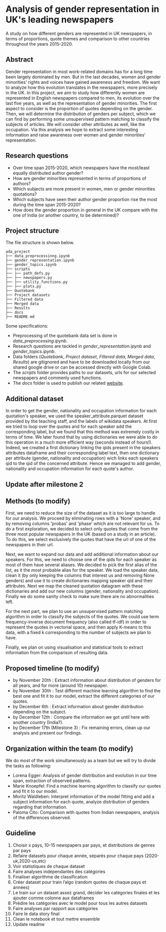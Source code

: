 # Analysis of gender representation in UK's leading newspapers 
A study on how different genders are represented in UK newspapers, in terms of proportions, quote themes and comparison to other countries throughout the years 2015-2020.

## Abstract
Gender representation in most work-related domains has for a long time been largely dominated by men. But in the last decades, women and gender minorities' rights and voices have gained awareness and freedom. We want to analyze how this evolution translates in the newspapers, more precisely in the UK. In this project, we aim to study how differently women are represented in English newspapers compared to men, its evolution over the last five years, as well as the representation of gender minorities. The first aspect to consider is the proportion of quotes depending on the gender. Then, we will determine the distribution of genders per subject, which we can find by performing some unsupervised pattern matching to classify the subjects of articles. We will consider other attributes as well, like the occupation. Via this analysis we hope to extract some interesting information and raise awareness over women and gender minorities' representation.

## Research questions
- Over time span 2015-2020, which newspapers have the most/least equally distributed author gender?
- How are gender minorities represented in terms of proportions of authors?
- Which subjects are more present in women, men or gender minorities quotations?
- Which subjects have seen their author gender proportion rise the most during the time span 2015-2020?
- How does the gender proportion in general in the UK compare with the one of India (or another country, to be determined)?

## Project structure
The file structure is shown below.

    ada_project
    ├── data_preprocessinng.ipynb
    ├── gender_representation.ipynb
    ├── gender_topics.ipynb
    ├── scripts 
    ├── ├── path_defs.py
    ├── ├── newspapers.py
    ├── ├── utility_functions.py
    ├── ├── plots.py
    ├── Quotebank
    ├── Project datasets 
    ├── Filtered data
    ├── Merged data
    ├── Results
    ├── docs
    ├── README.md

Some specifications:

- Preprocessing of the quotebank data set is done in _data_preprocessing.ipynb_.
- Research questions are tackled in _gender_representation.ipynb_ and _gender_topics.ipynb_.
- Data folders (_Quotebank_, _Project dataset_, _Filtered data_, _Merged data_, _Results_) are gitignored and have to be downloaded locally from our shared google drive or can be accessed directly with Google Colab.
- The _scripts_ folder provides paths to our datasets, urls for our selected newspapers and commenly used functions.
- The _docs_ folder is used to publish our related [website](https://morwald.github.io/ada_project/).

## Additional dataset
In order to get the gender, nationality and occupation information for each quotation's speaker, we used the speaker_attribute.parquet dataset provided by the teaching staff, and the labels of wikidata speakers. At first we tried to loop over the quotes and for each speaker add the corresponding label, but we found that this method was extremely costly in terms of time. We later found that by using dictionaries we were able to do this operation in a much more efficient way (seconds instead of hours!). Indeed, we created a first dictionary linking the qids present in the speakers attributes dataframe and their corresponding label text, then one dictionary per attribute (gender, nationality and occupation) wich links each speakers qid to the qid of the concerned attribute. Hence we managed to add gender, nationality and occupation information for each quote's author.
 
## Update after milestone 2

## Methods (to modify)
First, we need to reduce the size of the dataset as it is too large to handle for our analysis. We proceed by eliminating rows with a 'None' speaker, and by removing columns 'probas' and 'phase' which are not relevant for us. To do a first exploration, we decided to select only quotes that come from the three most popular newspapers in the UK (based on a study in an article). To do this, we select exclusively the quotes that have the url of one of the newspapers in their url.
 
Next, we want to expand our data and add additional information about our speakers. For this, we need to choose one of the qids for each speaker as most of them have several aliases. We decided to pick the first alias of the list, as it the most probable alias for the speaker. We load the speaker data, clean it (by only keeping the columns that interest us and removing None genders) and use it to create dictionaries mapping speaker qid and their attributes. Next we map the cleaned quotation datagram with these dictionaries and add our new columns (gender, nationality and occupation). Finally we do some sanity check to make sure there are no abnormalities left.
 
For the next part, we plan to use an unsupervised pattern matching algorithm in order to classify the subjects of the quotes. We could use term frequency-inverse document frequency (also called tf-idf) in order to represent the quotes in vectorial space, and then apply K-means to this data, with a fixed k corresponding to the number of subjects we plan to have.
 
Finally, we plan on using visualisation and statistical tools to extract information from the comparison of resulting data.
 
## Proposed timeline (to modify)
- by November 20th : Extract information about distribution of genders for all years, and for more (around 10) newspaper.
- by November 30th : Test different machine learning algorithm to find the best one and fit it to our model, extract the different categories of our quotes.
- by December 6th : Extract information about gender distribution depending on the subject.
- by December 12th : Compare the information we got until here with another country (India?).
- by December 17th (Milestone 3) : Fix remaining errors, clean up our analysis and present our findings.
 
## Organization within the team (to modify)
We do most of the work simultaneously as a team but we will try to divide the tasks as following:
 
- Lorena Egger: Analysis of gender distribution and evolution in our time span, extraction of observed patterns.
- Marie Knoepfel: Find a machine learning algorithm to classify our quotes and fit it to our model.
- Moritz Waldleben: Interpret information of the model fitting and add a subject information for each quote, analyze distribution of genders regarding that information.
- Paloma Cito: Comparison with quotes from Indian newspapers, analysis of the differences observed.

## Guideline
 1. Choisir x pays, 10-15 newspapers par pays, et distributions de genres par pays 
 2. Refaire datasets pour chaque année, séparés pour chaque pays (2020-uk,2020-us,etc)
 3. Voir statistiques de chaque dataset
 4. Faire analyses indépendantes des catégories
 5. Finaliser algorithme de classification
 6. Créer dataset pour train l’algo (random quotes de chaque pays et années)
 7. Le train sur un dataset assez grand, décider les catégories finales et les ajouter comme colonne aux dataframes
 8. Prédire les catégories avec le model pour tous les autres datasets 
 9. Faire analyses par rapport aux catégories
 10. Faire le data story final
 11. Clean le notebook et tout mettre ensemble
 12. Update readme

